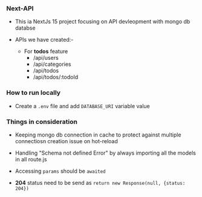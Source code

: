 ### Next-API

- This ia NextJs 15 project focusing on API devleopment with mongo db databse

- APIs we have created:-

  - For **todos** feature
    - /api/users
    - /api/categories
    - /api/todos
    - /api/todos/:todoId

### How to run locally

- Create a `.env` file and add `DATABASE_URI` variable value

### Things in consideration

- Keeping mongo db connection in cache to protect against multiple connectiosn creation issue on hot-reload

- Handling "Schema not defined Error" by always importing all the models in all route.js

- Accessing `params` should be `awaited`

- **204** status need to be send as `return new Response(null, {status: 204})`
